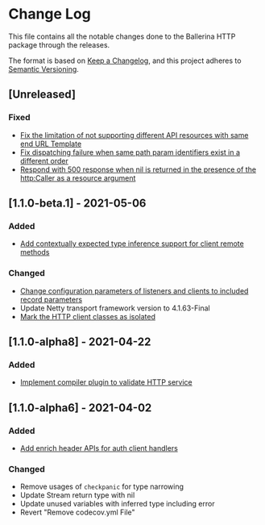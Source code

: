 # Change Log
This file contains all the notable changes done to the Ballerina HTTP package through the releases.

The format is based on [Keep a Changelog](https://keepachangelog.com/en/1.0.0/), and this project adheres to 
[Semantic Versioning](https://semver.org/spec/v2.0.0.html).

## [Unreleased]

### Fixed
- [Fix the limitation of not supporting different API resources with same end URL Template](https://github.com/ballerina-platform/ballerina-standard-library/issues/1095)
- [Fix dispatching failure when same path param identifiers exist in a different order](https://github.com/ballerina-platform/ballerina-standard-library/issues/342)
- [Respond with 500 response when nil is returned in the presence of the http:Caller as a resource argument](https://github.com/ballerina-platform/ballerina-standard-library/issues/1524)

## [1.1.0-beta.1] - 2021-05-06

### Added
- [Add contextually expected type inference support for client remote methods](https://github.com/ballerina-platform/ballerina-standard-library/issues/1371)

### Changed
- [Change configuration parameters of listeners and clients to included record parameters](https://github.com/ballerina-platform/ballerina-standard-library/issues/1325)
- Update Netty transport framework version to 4.1.63-Final
- [Mark the HTTP client classes as isolated](https://github.com/ballerina-platform/ballerina-standard-library/issues/1397)

## [1.1.0-alpha8] - 2021-04-22

### Added
- [Implement compiler plugin to validate HTTP service](https://github.com/ballerina-platform/ballerina-standard-library/issues/1102)

## [1.1.0-alpha6] - 2021-04-02

### Added
- [Add enrich header APIs for auth client handlers](https://github.com/ballerina-platform/ballerina-standard-library/issues/584)

### Changed
- Remove usages of `checkpanic` for type narrowing
- Update Stream return type with nil
- Update unused variables with inferred type including error
- Revert "Remove codecov.yml File"
